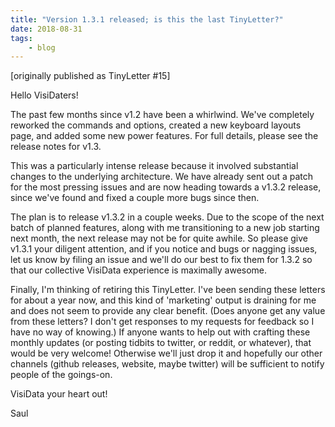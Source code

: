 ```yaml
---
title: "Version 1.3.1 released; is this the last TinyLetter?"
date: 2018-08-31
tags:
    - blog
---
```

[originally published as TinyLetter #15]

Hello VisiDaters!

The past few months since v1.2 have been a whirlwind. We've completely reworked the commands and options, created a new keyboard layouts page, and added some new power features. For full details, please see the release notes for v1.3.

This was a particularly intense release because it involved substantial changes to the underlying architecture. We have already sent out a patch for the most pressing issues and are now heading towards a v1.3.2 release, since we've found and fixed a couple more bugs since then.

The plan is to release v1.3.2 in a couple weeks.  Due to the scope of the next batch of planned features, along with me transitioning to a new job starting next month, the next release may not be for quite awhile.  So please give v1.3.1 your diligent attention, and if you notice and bugs or nagging issues, let us know by filing an issue and we'll do our best to fix them for 1.3.2 so that our collective VisiData experience is maximally awesome.

Finally, I'm thinking of retiring this TinyLetter.  I've been sending these letters for about a year now, and this kind of 'marketing' output is draining for me and does not seem to provide any clear benefit.  (Does anyone get any value from these letters?  I don't get responses to my requests for feedback so I have no way of knowing.)  If anyone wants to help out with crafting these monthly updates (or posting tidbits to twitter, or reddit, or whatever), that would be very welcome!  Otherwise we'll just drop it and hopefully our other channels (github releases, website, maybe twitter) will be sufficient to notify people of the goings-on.

VisiData your heart out!

Saul
